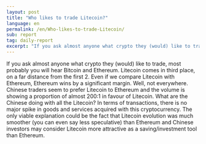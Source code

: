 ```yaml
---
layout: post
title: "Who likes to trade Litecoin?"
language: en
permalink: /en/Who-likes-to-trade-Litecoin/
sub: report
tag: daily-report
excerpt: "If you ask almost anyone what crypto they (would) like to trade, most probably you will hear Bitcoin and Ethereum. Litecoin comes in third place, on a far distance from the first 2 ..."
---
```

If you ask almost anyone what crypto they (would) like to trade, most probably you will hear Bitcoin and Ethereum. Litecoin comes in third place, on a far distance from the first 2. Even if we compare Litecoin with Ethereum, Ethereum wins by a significant margin. Well, not everywhere. Chinese traders seem to prefer Litecoin to Ethereum and the volume is showing a proportion of almost 200:1 in favour of Litecoin. What are the Chinese doing with all the Litecoin? In terms of transactions, there is no major spike in goods and services acquired with this cryptocurrency. The only viable explanation could be the fact that Litecoin evolution was much smoother (you can even say less speculative) than Ethereum and Chinese investors may consider Litecoin more attractive as a saving/investment tool than Ethereum.